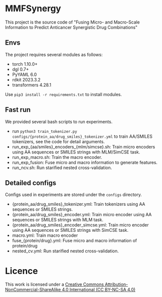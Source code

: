 # MMFSynergy

This project is the source code of "Fusing Micro- and Macro-Scale Information to Predict Anticancer Synergistic Drug Combinations"

## Envs

The project requires several modules as follows:

- torch 1.10.0+
- dgl 0.7+
- PyYAML 6.0
- rdkit 2023.3.2
- transformers 4.28.1

Use `pip3 install -r requirements.txt` to install modules.


## Fast run

We provided several bash scripts to run experiments.

- run `python3 train_tokenizer.py configs/{protein_aa/drug_smiles}_tokenizer.yml` to train AA/SMILES tokenizers, see the code for detail arguments.
- run\_exp\_{aa/smiles}\_encoders\_{mlm/simcse}.sh: Train micro encoders using AA sequences or SMILES strings with MLM/SimCSE task.
- run\_exp\_macro.sh: Train the macro encoder.
- run_exp_fusion: Fuse micro and macro information to generate features.
- run_ncv.sh: Run starified nested cross-validation.

## Detailed configs

Configs used in experiments are stored under the `configs` directory.

- {protein_aa/drug_smiles}\_tokenizer.yml: Train tokenizers using AA sequences or SMILES strings.
- {protein_aa/drug_smiles}\_encoder.yml: Train micro encoder using AA sequences or SMILES strings with MLM task.
- {protein_aa/drug_smiles}\_encoder\_simcse.yml: Train micro encoder using AA sequences or SMILES strings with SimCSE task.
- macro.yml: Train macro encoder
- fuse_{protein/drug}.yml: Fuse micro and macro information of protein/drug
- nested_cv.yml: Run starified nested cross-validation.


# Licence

This work is licensed under a [Creative Commons Attribution-NonCommercial-ShareAlike 4.0 International (CC BY-NC-SA 4.0)](https://creativecommons.org/licenses/by-nc-sa/4.0/)
